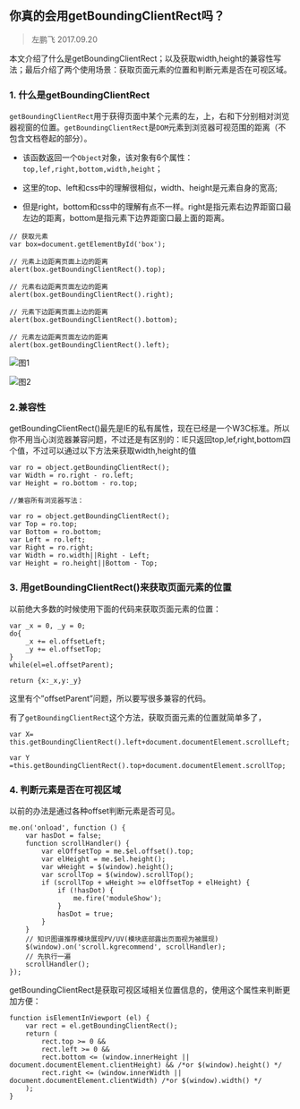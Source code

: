 ## 你真的会用getBoundingClientRect吗？

> 左鹏飞 2017.09.20


本文介绍了什么是getBoundingClientRect；以及获取width,height的兼容性写法；最后介绍了两个使用场景：获取页面元素的位置和判断元素是否在可视区域。

### 1. 什么是getBoundingClientRect


`getBoundingClientRect`用于获得页面中某个元素的左，上，右和下分别相对浏览器视窗的位置。`getBoundingClientRect`是`DOM`元素到浏览器可视范围的距离（不包含文档卷起的部分）。

+ 该函数返回一个`Object`对象，该对象有6个属性：`top,lef,right,bottom,width,height`；

+ 这里的top、left和css中的理解很相似，width、height是元素自身的宽高;

+ 但是right，bottom和css中的理解有点不一样。right是指元素右边界距窗口最左边的距离，bottom是指元素下边界距窗口最上面的距离。


```
// 获取元素
var box=document.getElementById('box');

// 元素上边距离页面上边的距离
alert(box.getBoundingClientRect().top);

// 元素右边距离页面左边的距离
alert(box.getBoundingClientRect().right); 

// 元素下边距离页面上边的距离
alert(box.getBoundingClientRect().bottom);

// 元素左边距离页面左边的距离
alert(box.getBoundingClientRect().left);
```

![图1](https://github.com/zuopf769/notebook/blob/master/fe/%E4%BD%A0%E7%9C%9F%E7%9A%84%E4%BC%9A%E7%94%A8getBoundingClientRect%E5%90%97/2008100603035335.gif)

![图2](https://github.com/zuopf769/notebook/blob/master/fe/%E4%BD%A0%E7%9C%9F%E7%9A%84%E4%BC%9A%E7%94%A8getBoundingClientRect%E5%90%97/2008100603040663.gif)

### 2.兼容性

getBoundingClientRect()最先是IE的私有属性，现在已经是一个W3C标准。所以你不用当心浏览器兼容问题，不过还是有区别的：IE只返回top,lef,right,bottom四个值，不过可以通过以下方法来获取width,height的值


```
var ro = object.getBoundingClientRect();
var Width = ro.right - ro.left;
var Height = ro.bottom - ro.top;

//兼容所有浏览器写法：

var ro = object.getBoundingClientRect();
var Top = ro.top;
var Bottom = ro.bottom;
var Left = ro.left;
var Right = ro.right;
var Width = ro.width||Right - Left;
var Height = ro.height||Bottom - Top;

```

### 3. 用getBoundingClientRect()来获取页面元素的位置

以前绝大多数的时候使用下面的代码来获取页面元素的位置：

```
var _x = 0, _y = 0;
do{
	_x += el.offsetLeft;
	_y += el.offsetTop;
}
while(el=el.offsetParent);

return {x:_x,y:_y}

```
这里有个”offsetParent”问题，所以要写很多兼容的代码。


有了`getBoundingClientRect`这个方法，获取页面元素的位置就简单多了，

```
var X= this.getBoundingClientRect().left+document.documentElement.scrollLeft;

var Y =this.getBoundingClientRect().top+document.documentElement.scrollTop;

```

### 4. 判断元素是否在可视区域

以前的办法是通过各种offset判断元素是否可见。

```
me.on('onload', function () {
    var hasDot = false;
    function scrollHandler() {
        var elOffsetTop = me.$el.offset().top;
        var elHeight = me.$el.height();
        var wHeight = $(window).height();
        var scrollTop = $(window).scrollTop();
        if (scrollTop + wHeight >= elOffsetTop + elHeight) {
            if (!hasDot) {
                me.fire('moduleShow');
            }
            hasDot = true;
        }
    }
    // 知识图谱推荐模块展现PV/UV(模块底部露出页面视为被展现)
    $(window).on('scroll.kgrecommend', scrollHandler);
    // 先执行一遍
    scrollHandler();
});
```


 getBoundingClientRect是获取可视区域相关位置信息的，使用这个属性来判断更加方便：

```
function isElementInViewport (el) {
    var rect = el.getBoundingClientRect();
    return (
        rect.top >= 0 &&
        rect.left >= 0 &&
        rect.bottom <= (window.innerHeight || document.documentElement.clientHeight) && /*or $(window).height() */
        rect.right <= (window.innerWidth || document.documentElement.clientWidth) /*or $(window).width() */
    );
}
```


 




